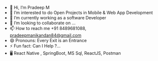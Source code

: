 - 👋 Hi, I’m Pradeep M
- 👀 I’m interested to do Open Projects in Mobile & Web App Development
- 🌱 I’m currently working as a software Developer
- 💞️ I’m looking to collaborate on ...
- 📫 How to reach me +91 8489681088, pradeepmanikandan84@gmail.com
- 😄 Pronouns: Every Exit is an Entrance
- ⚡ Fun fact: Can I Help ?...
- 🖥️ React Native , SpringBoot, MS Sql, ReactJS, Postman

